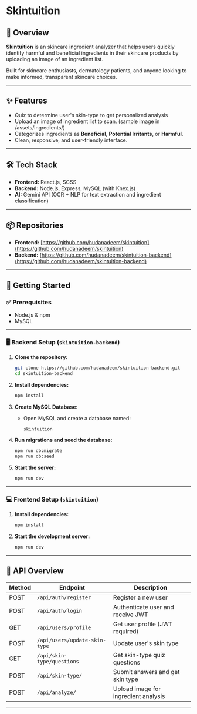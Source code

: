 # Skintuition

## 🧴 Overview

**Skintuition** is an skincare ingredient analyzer that helps users quickly identify harmful and beneficial ingredients in their skincare products by uploading an image of an ingredient list.

Built for skincare enthusiasts, dermatology patients, and anyone looking to make informed, transparent skincare choices.

---

## ✨ Features

- Quiz to determine user's skin-type to get personalized analysis
- Upload an image of ingredient list to scan. (sample image in /assets/ingredients/)
- Categorizes ingredients as **Beneficial**, **Potential Irritants**, or **Harmful**.
- Clean, responsive, and user-friendly interface.

---

## 🛠 Tech Stack

- **Frontend:** React.js, SCSS
- **Backend:** Node.js, Express, MySQL (with Knex.js)
- **AI:** Gemini API (OCR + NLP for text extraction and ingredient classification)

---

## 📦 Repositories

- **Frontend:** [https://github.com/hudanadeem/skintuition](https://github.com/hudanadeem/skintuition)
- **Backend:** [https://github.com/hudanadeem/skintuition-backend](https://github.com/hudanadeem/skintuition-backend)

---

## 🚀 Getting Started

### ✅ Prerequisites

- Node.js & npm
- MySQL

---

### 🖥️ Backend Setup (`skintuition-backend`)

1. **Clone the repository:**

   ```bash
   git clone https://github.com/hudanadeem/skintuition-backend.git
   cd skintuition-backend
   ```

2. **Install dependencies:**

   ```bash
   npm install
   ```

3. **Create MySQL Database:**

   - Open MySQL and create a database named:
     ```
     skintuition
     ```

4. **Run migrations and seed the database:**

   ```bash
   npm run db:migrate
   npm run db:seed
   ```

5. **Start the server:**

   ```bash
   npm run dev
   ```

---

### 💻 Frontend Setup (`skintuition`)

1. **Install dependencies:**

   ```bash
   npm install
   ```

2. **Start the development server:**

   ```bash
   npm run dev
   ```

---

## 📌 API Overview

| Method | Endpoint                          | Description                             |
|--------|-----------------------------------|-----------------------------------------|
| POST   | `/api/auth/register`              | Register a new user                     |
| POST   | `/api/auth/login`                 | Authenticate user and receive JWT       |
| GET    | `/api/users/profile`              | Get user profile (JWT required)         |
| POST   | `/api/users/update-skin-type`     | Update user's skin type                 |
| GET    | `/api/skin-type/questions`        | Get skin-type quiz questions            |
| POST   | `/api/skin-type/`                 | Submit answers and get skin type        |
| POST   | `/api/analyze/`                   | Upload image for ingredient analysis    |

---
